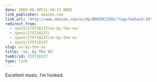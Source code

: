 ```yaml
---
date: 2009-08-30T21:30:17.000Z
link_publisher: amazon.com
link_url: 'http://www.amazon.com/xx/dp/B002MCJZHS/?tag=foohack-20'
redirect_from:
  - /post/175718137/xx-by-the-xx/
  - /post/175718137/
  - /post/175718137/xx-by-the-xx
  - /post/175718137
slug: xx-by-the-xx
title: 'xx, by The XX'
tumblrid: 175718137
type: link
---
```

<p>Excellent music. I&rsquo;m hooked.</p>
